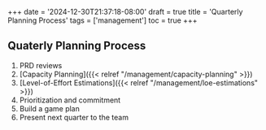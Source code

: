 +++
date = '2024-12-30T21:37:18-08:00'
draft = true
title = 'Quarterly Planning Process'
tags = ['management']
toc = true
+++

## Quaterly Planning Process

1. PRD reviews
2. [Capacity Planning]({{< relref "/management/capacity-planning" >}})
3. [Level-of-Effort Estimations]({{< relref "/management/loe-estimations" >}})
4. Prioritization and commitment
5. Build a game plan
6. Present next quarter to the team
